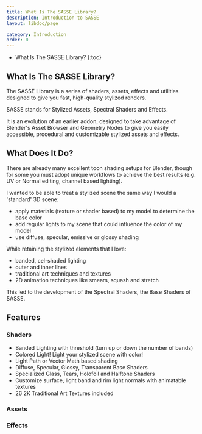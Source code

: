 ```yaml
---
title: What Is The SASSE Library?
description: Introduction to SASSE
layout: libdoc/page

category: Introduction
order: 0
---
```

- What Is The SASSE Library?
{:toc}

## What Is The SASSE Library?
The SASSE Library is a series of shaders, assets, effects and utilities designed to give you fast, high-quality stylized renders.

SASSE stands for Stylized Assets, Spectral Shaders and Effects.

It is an evolution of an earlier addon, designed to take advantage of Blender's Asset Browser and Geometry Nodes to give you easily accessible, procedural and customizable stylized assets and effects.

## What Does It Do?
There are already many excellent toon shading setups for Blender, though for some you must adopt unique workflows to achieve the best results (e.g. UV or Normal editing, channel based lighting).

I wanted to be able to treat a stylized scene the same way I would a 'standard' 3D scene:
- apply materials (texture or shader based) to my model to determine the base color
- add regular lights to my scene that could influence the color of my model
- use diffuse, specular, emissive or glossy shading

While retaining the stylized elements that I love:
- banded, cel-shaded lighting
- outer and inner lines
- traditional art techniques and textures
- 2D animation techniques like smears, squash and stretch

This led to the development of the Spectral Shaders, the Base Shaders of SASSE.

## Features
### Shaders
- Banded Lighting with threshold (turn up or down the number of bands)
- Colored Light! Light your stylized scene with color!
- Light Path or Vector Math based shading
- Diffuse, Specular, Glossy, Transparent Base Shaders
- Specialized Glass, Tears, Holofoil and Halftone Shaders
- Customize surface, light band and rim light normals with animatable textures
- 26 2K Traditional Art Textures included

### Assets

### Effects
